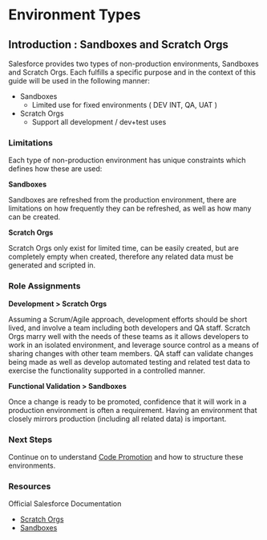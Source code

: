 # Environment Types

## Introduction : Sandboxes and Scratch Orgs

Salesforce provides two types of non-production environments, Sandboxes and Scratch Orgs. Each fulfills a specific purpose and in the context of this guide will be used in the following manner:

* Sandboxes
  * Limited use for fixed environments \( DEV INT, QA, UAT \)
* Scratch Orgs
  * Support all development / dev+test uses

### Limitations

Each type of non-production environment has unique constraints which defines how these are used:

**Sandboxes**

Sandboxes are refreshed from the production environment, there are limitations on how frequently they can be refreshed, as well as how many can be created.

**Scratch Orgs**

Scratch Orgs only exist for limited time, can be easily created, but are completely empty when created, therefore any related data must be generated and scripted in.

### Role Assignments

**Development &gt; Scratch Orgs**

Assuming a Scrum/Agile approach, development efforts should be short lived, and involve a team including both developers and QA staff. Scratch Orgs marry well with the needs of these teams as it allows developers to work in an isolated environment, and leverage source control as a means of sharing changes with other team members. QA staff can validate changes being made as well as develop automated testing and related test data to exercise the functionality supported in a controlled manner.

**Functional Validation &gt; Sandboxes**

Once a change is ready to be promoted, confidence that it will work in a production environment is often a requirement. Having an environment that closely mirrors production \(including all related data\) is important.

### Next Steps

Continue on to understand [Code Promotion](https://github.com/ECFMG/salesforce-unlocked-packages-guide/wiki/Code-Promotion) and how to structure these environments.

### Resources

Official Salesforce Documentation

* [Scratch Orgs](https://developer.salesforce.com/docs/atlas.en-us.sfdx_dev.meta/sfdx_dev/sfdx_dev_scratch_orgs.htm)
* [Sandboxes](https://help.salesforce.com/articleView?id=deploy_sandboxes_intro.htm&type=5)

